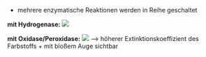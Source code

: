 - mehrere enzymatische Reaktionen werden in Reihe geschaltet

**mit Hydrogenase:**
![](Pasted%20image%2020250405115358.png)

**mit Oxidase/Peroxidase:**
![](Pasted%20image%2020250405121443.png)
--> höherer Extinktionskoeffizient des Farbstoffs + mit bloßem Auge sichtbar